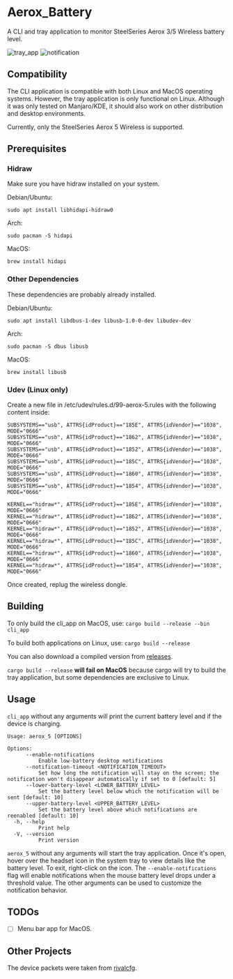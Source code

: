 # Aerox_Battery
A CLI and tray application to monitor SteelSeries Aerox 3/5 Wireless battery level. 

<img src=./screenshots/tray_app.png alt="tray_app">
<img src=./screenshots/notification.png alt="notification">

## Compatibility
The CLI application is compatible with both Linux and MacOS operating systems. However, the tray application is only functional on Linux. Although it was only tested on Manjaro/KDE, it should also work on other distribution and desktop environments.

Currently, only the SteelSeries Aerox 5 Wireless is supported.

## Prerequisites

### Hidraw

Make sure you have hidraw installed on your system.

Debian/Ubuntu:

`sudo apt install libhidapi-hidraw0`

Arch:

`sudo pacman -S hidapi`

MacOS:

`brew install hidapi`

### Other Dependencies

These dependencies are probably already installed.

Debian/Ubuntu:

`sudo apt install libdbus-1-dev libusb-1.0-0-dev libudev-dev`

Arch:

`sudo pacman -S dbus libusb`

MacOS:

`brew install libusb`

### Udev (Linux only)

Create a new file in /etc/udev/rules.d/99-aerox-5.rules with the following content inside:

```
SUBSYSTEMS=="usb", ATTRS{idProduct}=="185E", ATTRS{idVendor}=="1038", MODE="0666"
SUBSYSTEMS=="usb", ATTRS{idProduct}=="1862", ATTRS{idVendor}=="1038", MODE="0666"
SUBSYSTEMS=="usb", ATTRS{idProduct}=="1852", ATTRS{idVendor}=="1038", MODE="0666"
SUBSYSTEMS=="usb", ATTRS{idProduct}=="185C", ATTRS{idVendor}=="1038", MODE="0666"
SUBSYSTEMS=="usb", ATTRS{idProduct}=="1860", ATTRS{idVendor}=="1038", MODE="0666"
SUBSYSTEMS=="usb", ATTRS{idProduct}=="1854", ATTRS{idVendor}=="1038", MODE="0666"

KERNEL=="hidraw*", ATTRS{idProduct}=="185E", ATTRS{idVendor}=="1038", MODE="0666"
KERNEL=="hidraw*", ATTRS{idProduct}=="1862", ATTRS{idVendor}=="1038", MODE="0666"
KERNEL=="hidraw*", ATTRS{idProduct}=="1852", ATTRS{idVendor}=="1038", MODE="0666"
KERNEL=="hidraw*", ATTRS{idProduct}=="185C", ATTRS{idVendor}=="1038", MODE="0666"
KERNEL=="hidraw*", ATTRS{idProduct}=="1860", ATTRS{idVendor}=="1038", MODE="0666"
KERNEL=="hidraw*", ATTRS{idProduct}=="1854", ATTRS{idVendor}=="1038", MODE="0666"
```

Once created, replug the wireless dongle.

## Building

To only build the cli_app on MacOS, use:
`cargo build --release --bin cli_app`

To build both applications on Linux, use:
`cargo build --release`

You can also download a compiled version from [releases](https://github.com/LennardKittner/Aerox_5/releases).

`cargo build --release` **will fail on MacOS** because cargo will try to build the tray application, but some dependencies are exclusive to Linux.

## Usage
`cli_app` without any arguments will print the current battery level and if the device is charging.

```
Usage: aerox_5 [OPTIONS]

Options:
      --enable-notifications
          Enable low-battery desktop notifications
      --notification-timeout <NOTIFICATION_TIMEOUT>
          Set how long the notification will stay on the screen; the notification won't disappear automatically if set to 0 [default: 5]
      --lower-battery-level <LOWER_BATTERY_LEVEL>
          Set the battery level below which the notification will be sent [default: 10]
      --upper-battery-level <UPPER_BATTERY_LEVEL>
          Set the battery level above which notifications are reenabled [default: 10]
  -h, --help
          Print help
  -V, --version
          Print version
```
`aerox_5` without any arguments will start the tray application. Once it's open, hover over the headset icon in the system tray to view details like the battery level. To exit, right-click on the icon.
The `--enable-notifications` flag will enable notifications when the mouse battery level drops under a threshold value.
The other arguments can be used to customize the notification behavior.

## TODOs
- [ ] Menu bar app for MacOS.

## Other Projects

The device packets were taken from [rivalcfg](https://github.com/flozz/rivalcfg).
